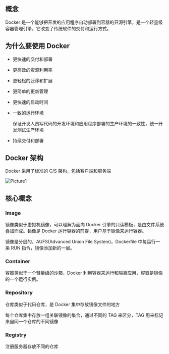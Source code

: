 ## 概念

Docker 是一个能够把开发的应用程序自动部署到容器的开源引擎，是一个轻量级容器管理引擎，它改变了传统软件的交付和运行方式。

## 为什么要使用 Docker

- 更快速的交付和部署

- 更高效的资源利用率

- 更轻松的迁移和扩展

- 更简单的更新管理

- 更快速的启动时间

- 一致的运行环境

  保证开发人员写代码的开发环境和应用程序部署的生产环境的一致性，统一开发测试生产环境

- 持续交付和部署

## Docker 架构

Docker 采用了标准的 C/S 架构，包括客户端和服务端

![Picture1](https://user-images.githubusercontent.com/8086910/55664027-2dc99f80-585a-11e9-8027-cf68453ddf5f.png)

## 核心概念

### Image

镜像类似于虚拟机镜像，可以理解为面向 Docker 引擎的只读模板，是由文件系统叠加而成。镜像是 Docker 运行容器的前提，用户基于镜像来运行容器。

镜像是分层的，AUFS(Advanced Union File System)，Dockerfile 中每运行一条 RUN 指令，镜像添加新的一层。

### Container

容器类似于一个轻量级的沙箱，Docker 利用容器来运行和隔离应用，容器是镜像的一个运行实例。

### Repository

仓库类似于代码仓库，是 Docker 集中存放镜像文件的地方

每个仓库集中存放一组关联镜像的集合，通过不同的  TAG 来区分，TAG 用来标记来自同一个仓库的不同镜像

### Registry

注册服务器存放不同的仓库



